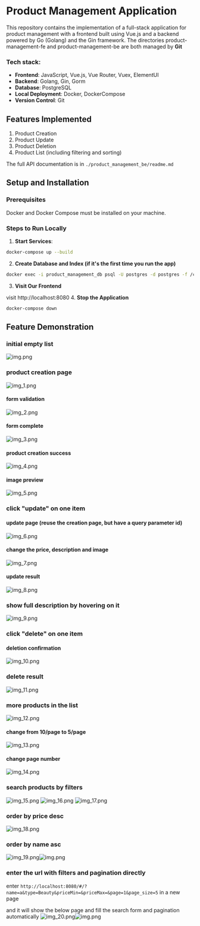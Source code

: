 # Product Management Application

This repository contains the implementation of a full-stack application for product management with a frontend built using Vue.js and a backend powered by Go (Golang) and the Gin framework.
The directories product-management-fe and product-management-be are both managed by **Git**

### Tech stack:
- **Frontend**: JavaScript, Vue.js, Vue Router, Vuex, ElementUI
- **Backend**: Golang, Gin, Gorm
- **Database**: PostgreSQL
- **Local Deployment**: Docker, DockerCompose
- **Version Control**: Git

## Features Implemented
1. Product Creation
2. Product Update
3. Product Deletion
4. Product List (including filtering and sorting)

The full API documentation is in `./product_management_be/readme.md`

   
## Setup and Installation

### Prerequisites
Docker and Docker Compose must be installed on your machine.

### Steps to Run Locally

1. **Start Services**:
``` bash
docker-compose up --build
```
2. **Create Database and Index (if it's the first time you run the app)**
``` bash
docker exec -i product_management_db psql -U postgres -d postgres -f /custom-scripts/init.sql
```
3. **Visit Our Frontend**

visit http://localhost:8080
4. **Stop the Application**
```bash
docker-compose down
```

## Feature Demonstration
### initial empty list
![img.png](readme_images/img.png)
### product creation page
![img_1.png](readme_images/img_1.png)
#### form validation
![img_2.png](readme_images/img_2.png)
#### form complete
![img_3.png](readme_images/img_3.png)
#### product creation success
![img_4.png](readme_images/img_4.png)
#### image preview
![img_5.png](readme_images/img_5.png)
### click "update" on one item
#### update page (reuse the creation page, but have a query parameter id)
![img_6.png](readme_images/img_6.png)
#### change the price, description and image
![img_7.png](readme_images/img_7.png)
#### update result
![img_8.png](readme_images/img_8.png)
### show full description by hovering on it
![img_9.png](readme_images/img_9.png)
### click "delete" on one item
#### deletion confirmation
![img_10.png](readme_images/img_10.png)
### delete result
![img_11.png](readme_images/img_11.png)
### more products in the list
![img_12.png](readme_images/img_12.png)
#### change from 10/page to 5/page
![img_13.png](readme_images/img_13.png)
#### change page number
![img_14.png](readme_images/img_14.png)
### search products by filters
![img_15.png](readme_images/img_15.png)
![img_16.png](readme_images/img_16.png)
![img_17.png](readme_images/img_17.png)
### order by price desc
![img_18.png](readme_images/img_18.png)
### order by name asc
![img_19.png](readme_images/img_19.png)![img.png](order_name.png)
### enter the url with filters and pagination directly
enter `http://localhost:8080/#/?name=a&type=Beauty&priceMin=&priceMax=&page=1&page_size=5` in a new page

and it will show the below page and fill the search form and pagination automatically
![img_20.png](readme_images/img_20.png)![img.png](readme_images/enter_link.png)
